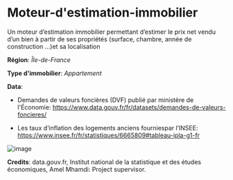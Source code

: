 # Moteur-d'estimation-immobilier 
Un moteur d’estimation immobilier permettant d’estimer le prix net vendu d’un bien à partir de ses propriétés (surface, chambre, année de construction ...)et sa localisation

**Région**: *Île-de-France*

**Type d'immobilier**: *Appartement*

**Data**: 

  - Demandes de valeurs foncières (DVF) publié par ministère de l'Économie:
  https://www.data.gouv.fr/fr/datasets/demandes-de-valeurs-foncieres/
  
  - Les taux d’inflation des logements anciens fourniespar l’INSEE:
  https://www.insee.fr/fr/statistiques/6665809#tableau-ipla-g1-fr
  
![image](https://user-images.githubusercontent.com/103390948/218262256-756cb76b-e644-4d38-9dfb-db09128aaea4.png)

**Credits**: data.gouv.fr, Institut national de la statistique et des études économiques, Amel Mhamdi: Project supervisor.
